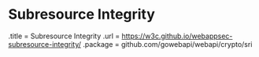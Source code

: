 # Subresource Integrity

.title = Subresource Integrity
.url = <https://w3c.github.io/webappsec-subresource-integrity/>
.package = github.com/gowebapi/webapi/crypto/sri
